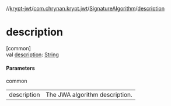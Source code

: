 //[krypt-jwt](../../../index.md)/[com.chrynan.krypt.jwt](../index.md)/[SignatureAlgorithm](index.md)/[description](description.md)

# description

[common]\
val [description](description.md): [String](https://kotlinlang.org/api/latest/jvm/stdlib/kotlin/-string/index.html)

#### Parameters

common

| | |
|---|---|
| description | The JWA algorithm description. |
